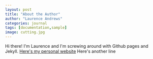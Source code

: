 ```yaml
---
layout: post
title: "About the Author"
author: "Laurence Andrews"
categories: journal
tags: [documentation,sample]
image: cutting.jpg
---
```


Hi there! I'm Laurence and I'm screwing around with Github pages and Jekyll. [Here's my personal website](https://andrews.io/)
Here's another line
